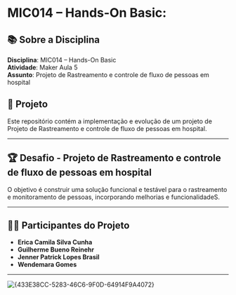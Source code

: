 # MIC014 – Hands-On Basic: 

## 📚 Sobre a Disciplina  
**Disciplina**: MIC014 – Hands-On Basic  
**Atividade**: Maker Aula 5  
**Assunto**: Projeto de Rastreamento e controle de fluxo de pessoas em hospital

## 🚀 Projeto  
Este repositório contém a implementação e evolução de um projeto de Projeto de Rastreamento e controle de fluxo de pessoas em hospital.

---

## 🏆 Desafio - Projeto de Rastreamento e controle de fluxo de pessoas em hospital  
O objetivo é construir uma solução funcional e testável para o rastreamento e monitoramento de pessoas, incorporando melhorias e funcionalidadeS.

---

## 👩‍💻 Participantes do Projeto  
- **Erica Camila Silva Cunha**  
- **Guilherme Bueno Reinehr**  
- **Jenner Patrick Lopes Brasil**  
- **Wendemara Gomes**

---

![{433E38CC-5283-46C6-9F0D-64914F9A4072}](https://github.com/user-attachments/assets/adbe6e75-e329-470a-952c-c83d517800a1)

